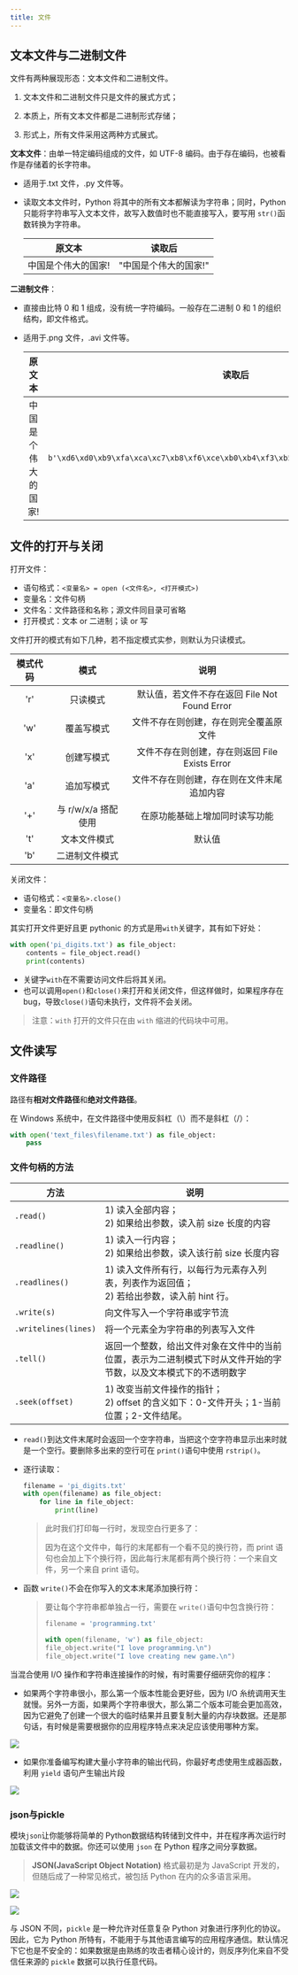 ```yaml
---
title: 文件
---
```


## 文本文件与二进制文件

文件有两种展现形态：文本文件和二进制文件。

1. 文本文件和二进制文件只是文件的展式方式；

2. 本质上，所有文本文件都是二进制形式存储；

3. 形式上，所有文件采用这两种方式展式。

**文本文件**：由单一特定编码组成的文件，如 UTF-8 编码。由于存在编码，也被看作是存储着的长字符串。

-   适用于.txt 文件，.py 文件等。

-   读取文本文件时，Python 将其中的所有文本都解读为字符串；同时，Python 只能将字符串写入文本文件，故写入数值时也不能直接写入，要写用 `str()`函数转换为字符串。

    |       原文本        |        读取后         |
    | :-----------------: | :-------------------: |
    | 中国是个伟大的国家! | "中国是个伟大的国家!" |

**二进制文件**：

-   直接由比特 0 和 1 组成，没有统一字符编码。一般存在二进制 0 和 1 的组织结构，即文件格式。

-   适用于.png 文件，.avi 文件等。

    |       原文本        |                            读取后                            |
    | :-----------------: | :----------------------------------------------------------: |
    | 中国是个伟大的国家! | `b'\xd6\xd0\xb9\xfa\xca\xc7\xb8\xf6\xce\xb0\xb4\xf3\xb5\xc4\xb9\xfa\xbc\xd2\xa3\xa1'` |

## 文件的打开与关闭

打开文件：

-   语句格式：`<变量名> = open (<文件名>, <打开模式>)`
-   变量名：文件句柄
-   文件名：文件路径和名称；源文件同目录可省略
-   打开模式：文本 or 二进制；读 or 写

文件打开的模式有如下几种，若不指定模式实参，则默认为只读模式。

| 模式代码 |        模式         |                      说明                      |
| :------: | :-----------------: | :--------------------------------------------: |
|   'r'    |      只读模式       | 默认值，若文件不存在返回 File Not Found Error  |
|   'w'    |     覆盖写模式      |     文件不存在则创建，存在则完全覆盖原文件     |
|   'x'    |     创建写模式      | 文件不存在则创建，存在则返回 File Exists Error |
|   'a'    |     追加写模式      |   文件不存在则创建，存在则在文件末尾追加内容   |
|   '+'    | 与 r/w/x/a 搭配使用 |         在原功能基础上增加同时读写功能         |
|   't'    |    文本文件模式     |                     默认值                     |
|   'b'    |   二进制文件模式    |                                                |

关闭文件：

-   语句格式：`<变量名>.close()`
-   变量名：即文件句柄

其实打开文件更好且更 pythonic 的方式是用`with`关键字，其有如下好处：

```python
with open('pi_digits.txt') as file_object:
    contents = file_object.read()
    print(contents)
```

-   关键字`with`在不需要访问文件后将其关闭。
-   也可以调用`open()`和`close()`来打开和关闭文件，但这样做时，如果程序存在 bug，导致`close()`语句未执行，文件将不会关闭。

> 注意：`with` 打开的文件只在由 `with` 缩进的代码块中可用。

## 文件读写

### 文件路径

路径有**相对文件路径**和**绝对文件路径**。

在 Windows 系统中，在文件路径中使用反斜杠（\）而不是斜杠（/）：

```python
with open('text_files\filename.txt') as file_object:
    pass
```

### 文件句柄的方法

| 方法                 | 说明                                                         |
| -------------------- | ------------------------------------------------------------ |
| `.read()`            | 1) 读入全部内容；<br />2) 如果给出参数，读入前 size 长度的内容 |
| `.readline()`        | 1) 读入一行内容；<br />2) 如果给出参数，读入该行前 size 长度内容 |
| `.readlines()`       | 1) 读入文件所有行，以每行为元素存入列表，列表作为返回值；<br />2) 若给出参数，读入前 hint 行。 |
| `.write(s)`          | 向文件写入一个字符串或字节流                                 |
| `.writelines(lines)` | 将一个元素全为字符串的列表写入文件                           |
| `.tell()`            | 返回一个整数，给出文件对象在文件中的当前位置，表示为二进制模式下时从文件开始的字节数，以及文本模式下的不透明数字 |
| `.seek(offset)`      | 1) 改变当前文件操作的指针；<br />2) offset 的含义如下：0-文件开头；1-当前位置；2-文件结尾。 |

- `read()`到达文件末尾时会返回一个空字符串，当把这个空字符串显示出来时就是一个空行。要删除多出来的空行可在 `print()`语句中使用 `rstrip()`。

- 逐行读取：

    ```python
    filename = 'pi_digits.txt'
    with open(filename) as file_object:
        for line in file_object:
            print(line)
    ```

    > 此时我们打印每一行时，发现空白行更多了：
    >
    > 因为在这个文件中，每行的末尾都有一个看不见的换行符，而 print 语句也会加上下个换行符，因此每行末尾都有两个换行符：一个来自文件，另一个来自 print 语句。

- 函数 `write()`不会在你写入的文本末尾添加换行符：

    > 要让每个字符串都单独占一行，需要在 `write()`语句中包含换行符：
    >
    > ```python
    > filename = 'programming.txt'
    > 
    > with open(filename, 'w') as file_object:
    > file_object.write("I love programming.\n")
    > file_object.write("I love creating new game.\n")
    > ```


当混合使用 I/O 操作和字符串连接操作的时候，有时需要仔细研究你的程序：

-   如果两个字符串很小，那么第一个版本性能会更好些，因为 I/O 糸统调用天生就慢。另外一方面，如果两个字符串很大，那么第二个版本可能会更加高效，因为它避免了创建一个很大的临时结果并且要复制大量的内存块数据。还是那句话，有时候是需要根据你的应用程序特点来决足应该使用哪种方案。

![](https://chua-n.gitee.io/figure-bed/notebook/Python/75.png)

-   如果你准备编写构建大量小字符串的输出代码，你最好考虑使用生成器函数，利用 `yield` 语句产生输出片段

![](https://chua-n.gitee.io/figure-bed/notebook/Python/76.png)

### json与pickle

模块`json`让你能够将简单的 Python数据结构转储到文件中，并在程序再次运行时加载该文件中的数据。你还可以使用 `json` 在 Python 程序之间分享数据。

> **JSON(JavaScript Object Notation)** 格式最初是为 JavaScript 开发的，但随后成了一种常见格式，被包括 Python 在内的众多语言采用。

![](https://chua-n.gitee.io/figure-bed/notebook/Python/77.png)

![](https://chua-n.gitee.io/figure-bed/notebook/Python/78.png)

与 JSON 不同，`pickle` 是一种允许对任意复杂 Python 对象进行序列化的协议。因此，它为 Python 所特有，不能用于与其他语言编写的应用程序通信。默认情况下它也是不安全的：如果数据是由熟练的攻击者精心设计的，则反序列化来自不受信任来源的 `pickle` 数据可以执行任意代码。

